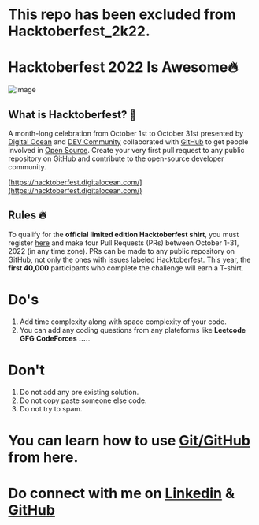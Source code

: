 # This repo has been excluded from Hacktoberfest_2k22.

#  Hacktoberfest 2022 Is Awesome🔥
![image](https://user-images.githubusercontent.com/70385488/192114009-0830321a-d227-4a4d-8411-6c03b54d7ce6.png)

## What is Hacktoberfest? :thinking:
A month-long celebration from October 1st to October 31st presented by [Digital Ocean](https://hacktoberfest.digitalocean.com/) and [DEV Community](https://dev.to/) collaborated with [GitHub](https://github.com/blog/2433-celebrate-open-source-this-october-with-hacktoberfest) to get people involved in [Open Source](https://github.com/open-source). Create your very first pull request to any public repository on GitHub and contribute to the open-source developer community.

[https://hacktoberfest.digitalocean.com/](https://hacktoberfest.digitalocean.com/)

## Rules :fire:
To qualify for the __official limited edition Hacktoberfest shirt__, you must register [here](https://hacktoberfest.digitalocean.com/) and make four Pull Requests (PRs) between October 1-31, 2022 (in any time zone). PRs can be made to any public repository on GitHub, not only the ones with issues labeled Hacktoberfest. This year, the __first 40,000__ participants who complete the challenge will earn a T-shirt.

# Do's
1. Add time complexity along with space complexity of your code.
2. You can add any coding questions from any plateforms like <b>Leetcode</b> <b>GFG</b> <b>CodeForces</b> <b>....</b>.

# Don't
1. Do not add any pre existing solution.
2. Do not copy paste someone else code.
3. Do not try to spam.

# You can learn how to use [Git/GitHub](https://www.freecodecamp.org/news/the-beginners-guide-to-git-github/) from here.

# Do connect with me on [Linkedin](https://www.linkedin.com/in/ayush-lath-917388195/) & [GitHub](https://github.com/Ayushlath) 

